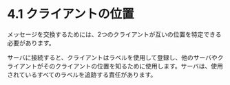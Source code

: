 # 4.1 クライアントの位置

メッセージを交換するためには、2つのクライアントが互いの位置を特定できる必要があります。

サーバに接続すると、クライアントはラベルを使用して登録し、他のサーバやクライアントがそのクライアントの位置を知るために使用します。サーバは、使用されているすべてのラベルを追跡する責任があります。
